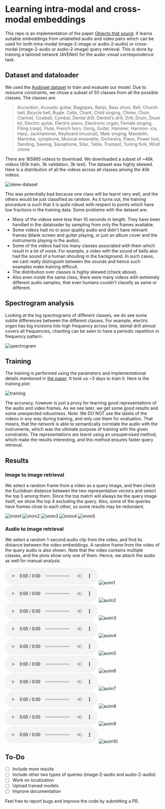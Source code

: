 # Learning intra-modal and cross-modal embeddings

This repo is an implementation of the paper [Objects that sound](https://arxiv.org/abs/1712.06651). It learns suitable embeddings from unlabelled audio and video pairs which can be used for both intra-modal (image-2-image or audio-2-audio) or cross-modal (image-2-audio or audio-2-image) query retrieval. This is done by training a tailored network (AVENet) for the audio-visual correspondence task. 

## Dataset and dataloader

We used the [Audioset dataset](https://research.google.com/audioset/download.html) to train and evaluate our model. Due to resource constraints, we chose a subset of 50 classes from all the possible classes. The classes are:
> Accordion, Acoustic guitar, Bagpipes, Banjo, Bass drum, Bell, Church
> bell, Bicycle bell, Bugle. Cello, Chant, Child singing, Chime, Choir,
> Clarinet, Cowbell, Cymbal, Dental drill, Dentist’s drill, Drill, Drum,
> Drum kit, Electric guitar, Electric piano, Electronic organ, Female singing,
> Filing (rasp), Flute, French horn, Gong, Guitar, Hammer, Harmon-
> ica, Harp, Jackhammer, Keyboard (musical), Male singing, Mandolin,
> Marimba, xylophone, Musical ensemble, Orchestra, Piano, Power tool,
> Sanding, Sawing, Saxophone, Sitar, Tabla, Trumpet, Tuning fork, Wind
> chime

There are _165865_ videos to download. We downloaded a subset of ~46k videos (40k train, 3k validation, 3k test). The dataset was highly skewed. Here is a distribution of all the videos across all classes among the 40k videos. 

![skew-dataset](./assets/images/skew.png)

This was potentially bad because one class will be learnt very well, and the others would be just classified as random. As it turns out, the training procedure is such that it is quite robust with respect to points which have low fractions in the training data. 
Some problems with the dataset are: 
- Many of the videos were less than 10 seconds in length. They have been handled in the dataloader by sampling from only the frames available.
- Some videos had no or poor quality audio and didn't have relevant frames (blank screen and guitar playing, or just an album cover and the instruments playing in the audio).
- Some of the videos had too many classes associated with them which result in a lot of noise. For example, a video with the sound of bells also had the sound of a human shouting in the background. In such cases, we cant really distinguish between the sounds and hence such examples make training difficult.
- The distribution over classes is highly skewed (check above).
- Also even inside the same class, there were many videos with extremely different audio samples, that even humans couldn't classify as same or different.

## Spectrogram analysis
Looking at the log spectrograms of different classes, we do see some subtle differences between the different classes. For example, electric organ has big incisions into high frequency across time, dental drill almost covers all frequencies, chanting can be seen to have a periodic repetition in frequency pattern.

![spectrogram](./assets/images/spectrogram.png)

## Training
The training is performed using the parameters and implementational details mentioned in [the paper](https://arxiv.org/abs/1712.06651). It took us ~3 days to train it. Here is the training plot:

![training](./assets/images/training.png)

The accuracy, however is just a proxy for learning good representations of the audio and video frames. As we see later, we get some good results and some unexpected robustness. 
*Note*: We DO NOT use the labels of the videos in any way during training, and only use them for evaluation. That means, that the network is able to semantically correlate the audio with the instruments, which was the ultimate purpose of training with the given constraints. The representations are learnt using an unsupervised method, which make the results interesting, and this method ensures faster query retrieval.

## Results
### Image to image retrieval
We select a random frame from a video as a query image, and then check the Euclidean distance between the two representation vectors and select the top 5 among them. Since the top match will always be the query image itself, we show the top 4 excluding the query. Also, some of the queries have frames close to each other, so some results may be redundant. 

![imim1](./assets/results/imim1.png)
![imim2](./assets/results/imim2.png)
![imim3](./assets/results/imim3.png)
![imim4](./assets/results/imim4.png)
![imim5](./assets/results/imim5.png)

### Audio to image retrieval
We select a random 1-second audio clip from the video, and find its distance between the video embeddings. A random frame from the video of the query audio is also shown. Note that the video contains multiple classes, and the plots show only one of them. Hence, we attach the audio as well for manual analysis.


![Query Sound](./assets/sounds/0.wav)
![auim1](./assets/results/auim1.png)
![Query Sound](./assets/sounds/1.wav)
![auim2](./assets/results/auim2.png)
![Query Sound](./assets/sounds/2.wav)
![auim3](./assets/results/auim3.png)
![Query Sound](./assets/sounds/3.wav)
![auim4](./assets/results/auim4.png)
![Query Sound](./assets/sounds/4.wav)
![auim5](./assets/results/auim5.png)
![Query Sound](./assets/sounds/5.wav)
![auim6](./assets/results/auim6.png)
![Query Sound](./assets/sounds/6.wav)
![auim7](./assets/results/auim7.png)
![Query Sound](./assets/sounds/7.wav)
![auim8](./assets/results/auim8.png)
![Query Sound](./assets/sounds/8.wav)
![auim9](./assets/results/auim9.png)
![Query Sound](./assets/sounds/9.wav)
![auim10](./assets/results/auim10.png)

## To-Do
- [ ] Include more results
- [ ] Include other two types of queries (image-2-audio and audio-2-audio)
- [ ] Work on localization
- [ ] Upload trained models
- [ ] Improve documentation

Feel free to report bugs and improve the code by submitting a PR. 
